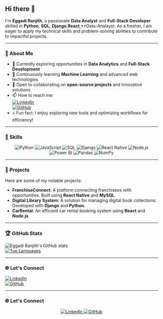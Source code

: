 ## Hi there 👋  
I'm **Eggadi Ranjith**, a passionate **Data Analyst** and **Full-Stack Developer** skilled in **Python**, **SQL**, **Django**,**React**,**Data-Analayst. As a fresher, I am eager to apply my technical skills and problem-solving abilities to contribute to impactful projects.

---

### 🌟 About Me  
- 🔭 Currently exploring opportunities in **Data Analytics** and **Full-Stack Development**  
- 🌱 Continuously learning **Machine Learning** and advanced web technologies  
- 👯 Open to collaborating on **open-source projects** and innovative solutions  
- 📫 How to reach me:  
  [![LinkedIn](https://img.shields.io/badge/LinkedIn-Connect-blue)](https://www.linkedin.com/in/ranjitheggadi/)  
  [![GitHub](https://img.shields.io/badge/GitHub-Follow-black)](https://github.com/EggadiRanjith)  
- ⚡ Fun fact: I enjoy exploring new tools and optimizing workflows for efficiency!  

---

### 🚀 Skills  
<p align="center">
  <img src="https://img.shields.io/badge/Python-3776AB?style=for-the-badge&logo=python&logoColor=white" alt="Python">
  <img src="https://img.shields.io/badge/JavaScript-F7DF1E?style=for-the-badge&logo=javascript&logoColor=black" alt="JavaScript">
  <img src="https://img.shields.io/badge/SQL-4479A1?style=for-the-badge&logo=postgresql&logoColor=white" alt="SQL">
  <img src="https://img.shields.io/badge/Django-092E20?style=for-the-badge&logo=django&logoColor=white" alt="Django">
  <img src="https://img.shields.io/badge/React_Native-61DAFB?style=for-the-badge&logo=react&logoColor=black" alt="React Native">
  <img src="https://img.shields.io/badge/Node.js-339933?style=for-the-badge&logo=node.js&logoColor=white" alt="Node.js">
  <img src="https://img.shields.io/badge/Power_BI-F2C811?style=for-the-badge&logo=powerbi&logoColor=black" alt="Power BI">
  <img src="https://img.shields.io/badge/Pandas-150458?style=for-the-badge&logo=pandas&logoColor=white" alt="Pandas">
  <img src="https://img.shields.io/badge/NumPy-013243?style=for-the-badge&logo=numpy&logoColor=white" alt="NumPy">
</p>

---

### 💼 Projects  
Here are some of my notable projects:  
- **FranchiseConnect**: A platform connecting franchisees with opportunities. Built using **React Native** and **MySQL**.  
- **Digital Library System**: A solution for managing digital book collections. Developed with **Django** and **Python**.  
- **CarRental**: An efficient car rental booking system using **React** and **Node.js**.  

---
### 🏆 GitHub Stats  
![Eggadi Ranjith's GitHub stats](https://github-readme-stats.vercel.app/api?username=EggadiRanjith&show_icons=true&theme=radical)  
[![Top Languages](https://github-readme-stats.vercel.app/api/top-langs/?username=EggadiRanjith&layout=compact)](https://github.com/EggadiRanjith)

---

### 🌐 Let's Connect  
[![LinkedIn](https://img.shields.io/badge/LinkedIn-Connect-blue)](https://www.linkedin.com/in/eggadi-ranjith/)  
[![GitHub](https://img.shields.io/badge/GitHub-Follow-black)](https://github.com/EggadiRanjith)  

---

### 🌐 Let's Connect  
<p align="center">
  <a href="https://www.linkedin.com/in/eggadi-ranjith/">
    <img src="https://img.shields.io/badge/LinkedIn-Connect-blue" alt="LinkedIn">
  </a>
  <a href="https://github.com/EggadiRanjith">
    <img src="https://img.shields.io/badge/GitHub-Follow-black" alt="GitHub">
  </a>
</p>

